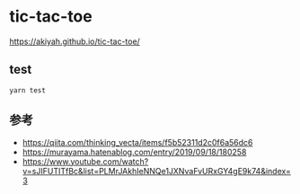 # tic-tac-toe

https://akiyah.github.io/tic-tac-toe/

## test

```
yarn test
```

## 参考

- https://qiita.com/thinking_vecta/items/f5b52311d2c0f6a56dc6
- https://murayama.hatenablog.com/entry/2019/09/18/180258
- https://www.youtube.com/watch?v=sJIFUTITfBc&list=PLMrJAkhIeNNQe1JXNvaFvURxGY4gE9k74&index=3


